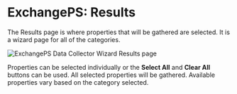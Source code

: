 # ExchangePS: Results

The Results page is where properties that will be gathered are selected. It is a wizard page for all
of the categories.

![ExchangePS Data Collector Wizard Results page](/img/versioned_docs/accessanalyzer_11.6/accessanalyzer/admin/datacollector/adinventory/results.webp)

Properties can be selected individually or the **Select All** and **Clear All** buttons can be used.
All selected properties will be gathered. Available properties vary based on the category selected.
